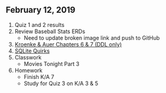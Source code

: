 ## February 12, 2019
1. Quiz 1 and 2 results
2. Review Baseball Stats ERDs
    - Need to update broken image link and push to GitHub
3. [Kroenke & Auer Chapters 6 & 7 (DDL only)](../Slides/L6_From_ERDs_to_SQL_DDL.pdf)
4. [SQLite Quirks](../Slides/L7_SQLite_Quirks.pdf)
5. Classwork
    - Movies Tonight Part 3
6. Homework
    - Finish K/A 7
    - Study for Quiz 3 on K/A 3 & 5
